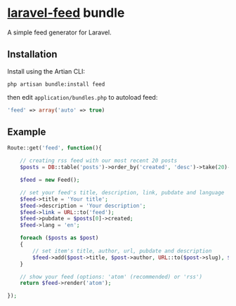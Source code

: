 # [laravel-feed](http://roumen.me/projects/laravel-feed) bundle

A simple feed generator for Laravel.


## Installation

Install using the Artian CLI:

	php artisan bundle:install feed

then edit ``application/bundles.php`` to autoload feed:

```php
'feed' => array('auto' => true)
```

## Example

```php
Route::get('feed', function(){

    // creating rss feed with our most recent 20 posts
    $posts = DB::table('posts')->order_by('created', 'desc')->take(20)->get();

    $feed = new Feed();

    // set your feed's title, description, link, pubdate and language
    $feed->title = 'Your title';
    $feed->description = 'Your description';
    $feed->link = URL::to('feed');
    $feed->pubdate = $posts[0]->created;
    $feed->lang = 'en';

    foreach ($posts as $post)
    {
        // set item's title, author, url, pubdate and description
        $feed->add($post->title, $post->author, URL::to($post->slug), $post->created, $post->description);
    }

    // show your feed (options: 'atom' (recommended) or 'rss')
    return $feed->render('atom');

});
```